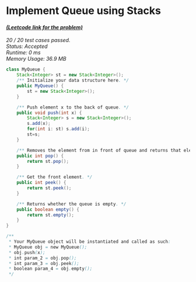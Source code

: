 # **Implement Queue using Stacks**

#### [_(Leetcode link for the problem)_](https://leetcode.com/problems/implement-queue-using-stacks/)

_20 / 20 test cases passed.  
Status: Accepted  
Runtime: 0 ms  
Memory Usage: 36.9 MB_

```java
class MyQueue {
    Stack<Integer> st = new Stack<Integer>();
    /** Initialize your data structure here. */
    public MyQueue() {
        st = new Stack<Integer>();
    }

    /** Push element x to the back of queue. */
    public void push(int x) {
        Stack<Integer> s = new Stack<Integer>();
        s.add(x);
        for(int i: st) s.add(i);
        st=s;
    }

    /** Removes the element from in front of queue and returns that element. */
    public int pop() {
        return st.pop();
    }

    /** Get the front element. */
    public int peek() {
        return st.peek();
    }

    /** Returns whether the queue is empty. */
    public boolean empty() {
        return st.empty();
    }
}

/**
 * Your MyQueue object will be instantiated and called as such:
 * MyQueue obj = new MyQueue();
 * obj.push(x);
 * int param_2 = obj.pop();
 * int param_3 = obj.peek();
 * boolean param_4 = obj.empty();
 */
```
